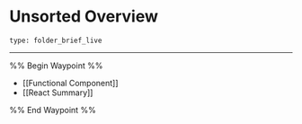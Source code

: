 # Unsorted Overview
 
```ccard
type: folder_brief_live
```

 ---
 
%% Begin Waypoint %%
- [[Functional Component]]
- [[React Summary]]

%% End Waypoint %%